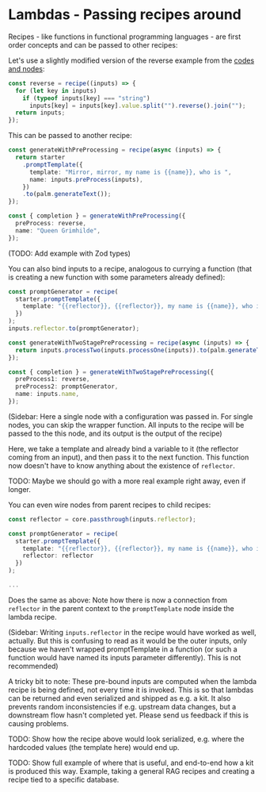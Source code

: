 # Lambdas - Passing recipes around

Recipes - like functions in functional programming languages - are first order
concepts and can be passed to other recipes:

Let's use a slightly modified version of the reverse example from the [codes and
nodes](4-code-as-nodes.md):

```ts
const reverse = recipe((inputs) => {
  for (let key in inputs)
    if (typeof inputs[key] === "string")
      inputs[key] = inputs[key].value.split("").reverse().join("");
  return inputs;
});
```

This can be passed to another recipe:

```ts
const generateWithPreProcessing = recipe(async (inputs) => {
  return starter
    .promptTemplate({
      template: "Mirror, mirror, my name is {{name}}, who is ",
      name: inputs.preProcess(inputs),
    })
    .to(palm.generateText());
});

const { completion } = generateWithPreProcessing({
  preProcess: reverse,
  name: "Queen Grimhilde",
});
```

(TODO: Add example with Zod types)

You can also bind inputs to a recipe, analogous to currying a function (that is
creating a new function with some parameters already defined):

```ts
const promptGenerator = recipe(
  starter.promptTemplate({
    template: "{{reflector}}, {{reflector}}, my name is {{name}}, who is ",
  })
);
inputs.reflector.to(promptGenerator);

const generateWithTwoStagePreProcessing = recipe(async (inputs) => {
  return inputs.processTwo(inputs.processOne(inputs)).to(palm.generateText());
});

const { completion } = generateWithTwoStagePreProcessing({
  preProcess1: reverse,
  preProcess2: promptGenerator,
  name: inputs.name,
});
```

(Sidebar: Here a single node with a configuration was passed in. For single
nodes, you can skip the wrapper function. All inputs to the recipe will be
passed to the this node, and its output is the output of the recipe)

Here, we take a template and already bind a variable to it (the reflector coming
from an input), and then pass it to the next function. This function now doesn't
have to know anything about the existence of `reflector`.

TODO: Maybe we should go with a more real example right away, even if longer.

You can even wire nodes from parent recipes to child recipes:

```ts
const reflector = core.passthrough(inputs.reflector);

const promptGenerator = recipe(
  starter.promptTemplate({
    template: "{{reflector}}, {{reflector}}, my name is {{name}}, who is ",
    reflector: reflector
  })
);

...
```

Does the same as above: Note how there is now a connection from `reflector` in
the parent context to the `promptTemplate` node inside the lambda recipe.

(Sidebar: Writing `inputs.reflector` in the recipe would have worked as well,
actually. But this is confusing to read as it would be the outer inputs, only
because we haven't wrapped promptTemplate in a function (or such a function
would have named its inputs parameter differently). This is not recommended)

A tricky bit to note: These pre-bound inputs are computed when the lambda recipe
is being defined, not every time it is invoked. This is so that lambdas can be
returned and even serialized and shipped as e.g. a kit. It also prevents random
inconsistencies if e.g. upstream data changes, but a downstream flow hasn't
completed yet. Please send us feedback if this is causing problems.

TODO: Show how the recipe above would look serialized, e.g. where the hardcoded values (the template here) would end up.

TODO: Show full example of where that is useful, and end-to-end how a kit is
produced this way. Example, taking a general RAG recipes and creating a recipe
tied to a specific database.
